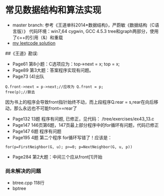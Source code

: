 # 常见数据结构和算法实现
- master branch: 参考《王道单科2014*数据结构》，严蔚敏《数据结构（C语言版）》
                 代码环境：win7_64 cygwin, GCC 4.5.3
                 tree和graph两部分，使用了c++的引用（&）和重载
- [my leetcode solution](https://github.com/pangxudong/data_structure/tree/leetcode)



##《王道》勘误: 
- Page61  第8小题：C选项应为：top->next = x; top = x;
- Page89 第3大题：答案程序实现有问题。
- Page73 (4)出队
```
Q.front->next = p->next;//应改为 Q.front = p;
free(p);//删去
```  
因为书上的程序会导致front指针始终不动，而上段程序Q.rear = s,rear在向后移动，那么永远也不可能front==rear了
- Page132 13题 程序有问题, 已修正，见代码： /tree/exercises/ex43_13.c
- Page147 146页第6题，147页最上部分程序中的for循环有问题，代码已修正
- Page147 6题 程序有问题
- Page195 4题 第二个程序 for循环写错了！应该是：
```
for(p=FirstNeighbor(G, u); p>=0; p=NextNeighbor(G, u, p))
```
- Page284 第2大题：中间三个应从front[1]开始

### 尚未解决的问题
- btree.cpp 118行
- bptree
